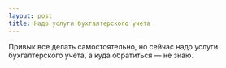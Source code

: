 ```yaml
---
layout: post 
title: Надо услуги бухгалтерского учета 
--- 
```

Привык все делать самостоятельно, но сейчас надо услуги бухгалтерского учета, а куда обратиться — не знаю.

